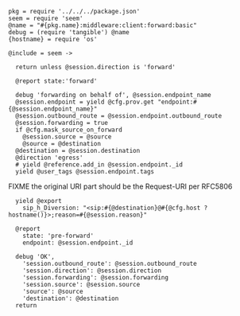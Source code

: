     pkg = require '../../../package.json'
    seem = require 'seem'
    @name = "#{pkg.name}:middleware:client:forward:basic"
    debug = (require 'tangible') @name
    {hostname} = require 'os'

    @include = seem ->

      return unless @session.direction is 'forward'

      @report state:'forward'

      debug 'forwarding on behalf of', @session.endpoint_name
      @session.endpoint = yield @cfg.prov.get "endpoint:#{@session.endpoint_name}"
      @session.outbound_route = @session.endpoint.outbound_route
      @session.forwarding = true
      if @cfg.mask_source_on_forward
        @session.source = @source
        @source = @destination
      @destination = @session.destination
      @direction 'egress'
      # yield @reference.add_in @session.endpoint._id
      yield @user_tags @session.endpoint.tags


FIXME the original URI part should be the Request-URI per RFC5806

      yield @export
        sip_h_Diversion: "<sip:#{@destination}@#{@cfg.host ? hostname()}>;reason=#{@session.reason}"

      @report
        state: 'pre-forward'
        endpoint: @session.endpoint._id

      debug 'OK',
        'session.outbound_route': @session.outbound_route
        'session.direction': @session.direction
        'session.forwarding': @session.forwarding
        'session.source': @session.source
        'source': @source
        'destination': @destination
      return
